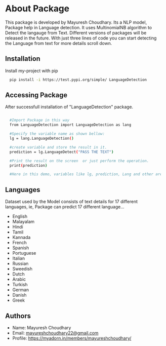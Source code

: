# About Package
This package is developed by Mayuresh Choudhary. Its a NLP model, Package help in Language detection. It uses MultinomialNB algorithm to Detect the langauge from Text.
Different versions of packages will be released in the future.
With just three lines of code you can start detecting the Language from text for more details scroll down.

## Installation
Install my-project with pip
```bash
  pip install -i https://test.pypi.org/simple/ LanguageDetection
```
## Accessing Package
After successfull installation of "LanguageDetection" package.
```bash

  #Import Package in this way
  from LanguageDetection import LanguageDetection as lang

  #Specify the variable name as shown bellow:
  lg = lang.LanguageDetection()

  #create variable and store the result in it.
  prediction = lg.LanguageDetect("PASS THE TEXT")

  #Print the result on the screen  or just perform the operation.
  print(prediction)

  #Here in this demo, variables like lg, prediction, Lang and other are just used for demo purposes they can anything as per the requirments of the programmer.

```
## Languages
Dataset used by the Model consists of text details for 17 different languages, ie, Package can predict 17 different language...

- English
- Malayalam
- Hindi
- Tamil
- Kannada
- French
- Spanish
- Portuguese
- Italian
- Russian
- Sweedish
- Dutch
- Arabic
- Turkish
- German
- Danish
- Greek

## Authors
- Name: Mayuresh Choudhary 
- Email: mayureshchoudhary22@gmail.com
- Profile: https://myadorn.in/members/mayureshchoudhary/
